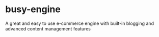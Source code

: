 busy-engine
===========

A great and easy to use e-commerce engine with built-in blogging and advanced content management features
